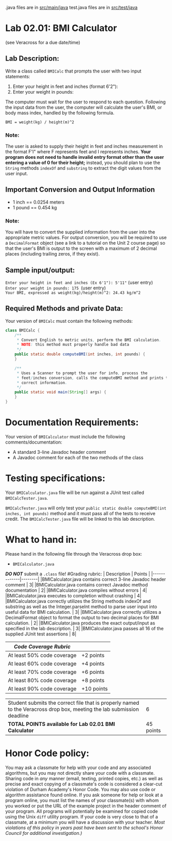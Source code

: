 .java files are in [src/main/java](https://github.com/a1cd/BMI-Calculator/tree/master/src/main/java)
test.java files are in [src/test/java](https://github.com/a1cd/BMI-Calculator/tree/master/src/test/java)

# Lab 02.01: BMI Calculator
(see Veracross for a due date/time)

## Lab Description:
Write a class called `BMICalc` that prompts the user with
two input statements:

1. Enter your height in feet and inches (format 6'2"):
2. Enter your weight in pounds:

The computer must wait for the user to respond to each question.
Following the input data from the user, the computer will calculate
the user's BMI, or body mass index, handled by the following
formula.
```
BMI = weight(kg) / height(m)^2
```

### Note:
The user is asked to supply their height in feet and inches measurement in the format F'I" where F
represents feet and I represents inches. **Your program does not need to handle invalid entry format
other than the user entering a value of 0 for their height;** instead, you should plan to use the `String`
methods `indexOf` and `substring` to extract the digit values from the user input.

## Important Conversion and Output Information
- 1 inch == 0.0254 meters
- 1 pound == 0.454 kg

### Note:
You will have to convert the supplied information from the user into the appropriate metric values.
For output conversion, you will be required to use a `DecimalFormat` object (see a link to a tutorial on
the Unit 2 course page) so that the user's BMI is output to the screen with a maximum of 2 decimal places
(including trailing zeros, if they exist).

## Sample input/output:
`Enter your height in feet and inches (Ex 6'1"): 5'11"` (user entry)
\
`Enter your weight in pounds: 175 `(user entry)
\
`Your BMI, expressed as weight(kg)/height(m)^2: 24.43 kg/m^2`

## Required Methods and private Data:
Your version of `BMICalc` must contain the following methods:
```java
class BMICalc {
    /**
     * Convert English to metric units, perform the BMI calculation.
     * NOTE: this method must properly handle bad data
     */
    public static double computeBMI(int inches, int pounds) {
    }

    /**
     * Uses a Scanner to prompt the user for info, process the
     * feet/inches conversion, calls the computeBMI method and prints the
     * correct information. 
     */
    public static void main(String[] args) {
    }
}
```
# Documentation Requirements:
Your version of `BMICalculator` must include the following comments/documentation:
- A standard 3-line Javadoc header comment
- A Javadoc comment for each of the two methods of the class
# Testing specifications:
Your `BMICalculator.java` file will be run against a JUnit test called `BMICalcTester.java`.

`BMICalcTester.java` will only test your `public static double computeBMI(int
inches, int pounds)` method and it must pass all of the tests to receive credit. The
`BMICalcTester.java` file will be linked to this lab description.
# What to hand in:
Please hand in the following file through the Veracross drop box:
- `BMICalculator.java`

**_DO NOT_** submit a `.class` file!
#Grading rubric:
| Description | Points |
|-------------|--------|
|BMICalculator.java contains correct 3-line Javadoc header comment | 3|
|BMICalculator.java contains correct Javadoc method documentation | 2|
|BMICalculator.java compiles without errors | 4|
|BMICalculator.java executes to completion without crashing | 4|
|BMICalculator.java correctly utilizes the String methods indexOf and substring as well as the Integer.parseInt method to parse user input into useful data for BMI calculation. | 3|
|BMICalculator.java correctly utilizes a DecimalFormat object to format the output to two decimal places for BMI calculation. | 2|
|BMICalculator.java produces the exact output/input as specified in the lab description. | 3|
|BMICalculator.java passes all 16 of the supplied JUnit test assertions | 8|

|**_Code Coverage Rubric_**| |
|----|----|
|At least 50% code coverage | +2 points |
|At least 60% code coverage | +4 points |
|At least 70% code coverage | +6 points |
|At least 80% code coverage | +8 points |
|At least 90% code coverage |+10 points |

|||
|---|----|
Student submits the correct file that is properly named to the Veracross drop box, meeting the lab submission deadline | 6
**TOTAL POINTS available for Lab 02.01 BMI Calculator** | 45 points


# Honor Code policy:
You may ask a classmate for help with your code and any associated algorithms, but you may not directly
share your code with a classmate. Sharing code in _any_ manner (email, texting, printed copies, etc.) as well
as precise and exact copying of a classmate's code is considered a clear-cut violation of Durham
Academy's Honor Code. You may also use code or algorithm assistance found online. If you ask
someone for help or look at a program online, you must list the names of your classmate(s) with whom
you worked or put the URL of the example project in the header comment of your program. All programs
will potentially be examined for copied code using the Unix `diff` utility program. If your code is very
close to that of a classmate, at a minimum you will have a discussion with your teacher. _Most violations
of this policy in years past have been sent to the school's Honor Council for additional investigation.)_

